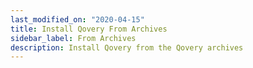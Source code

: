 ```yaml
---
last_modified_on: "2020-04-15"
title: Install Qovery From Archives
sidebar_label: From Archives
description: Install Qovery from the Qovery archives
---
```




